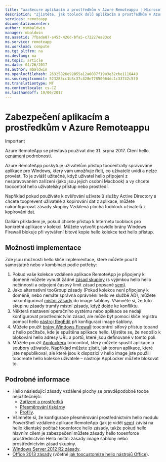 ```yaml
---
title: "aaaSecure aplikacím a prostředkům v Azure Remoteappu | Microsoft Docs"
description: "Zjistěte, jak toolock dolů aplikacím a prostředkům v Azure Remoteappu"
services: remoteapp
documentationcenter: 
author: msmbaldwin
manager: mbaldwin
ms.assetid: 7fbade87-a453-426d-bfa5-c72227ea83cd
ms.service: remoteapp
ms.workload: compute
ms.tgt_pltfrm: na
ms.devlang: na
ms.topic: article
ms.date: 04/26/2017
ms.author: mbaldwin
ms.openlocfilehash: 26325826e92855a12a0087f19a3e32cbe1116449
ms.sourcegitcommit: 523283cc1b3c37c428e77850964dc1c33742c5f0
ms.translationtype: MT
ms.contentlocale: cs-CZ
ms.lasthandoff: 10/06/2017
---
```

# <a name="secure-apps-and-resources-in-azure-remoteapp"></a>Zabezpečení aplikacím a prostředkům v Azure Remoteappu
> [!IMPORTANT]
> Azure RemoteApp se přestává používat dne 31. srpna 2017. Čtení hello [oznámení](https://go.microsoft.com/fwlink/?linkid=821148) podrobnosti.
> 
> 

Azure RemoteApp poskytuje uživatelům přístup toocentrally spravované aplikace pro Windows, který vám umožňuje řídit, co uživatelé uvidí a nelze provést.  To je zvlášť užitečné, když uživatel hello připojení z nespravovaném zařízení (jako jsou jejich osobní Macbook) a vy chcete toocontrol hello uživatelský přístup nebo prostředí.

Například pokud používáte k ověřování uživatelů služby Active Directory a chcete tooprevent uživatelé z kopírování dat z aplikace, můžete nakonfigurovat zásady skupiny Vzdálená plocha tooblock uživatelů z kopírování dat.

Dalším příkladem je, pokud chcete přístup k Internetu tooblock pro konkrétní aplikace v kolekci. Můžete vytvořit pravidlo brány Windows Firewall blokuje při vytváření bitové kopie hello kolekce text hello přístup.

## <a name="implementation-options"></a>Možnosti implementace
  Zde jsou možnosti hello klíče implementace, které můžete použít samostatně nebo v kombinaci podle potřeby:

1. Pokud vaše kolekce vzdálené aplikace RemoteApp je připojený k doméně můžete vynutit žádné [zásad skupiny](https://technet.microsoft.com/library/cc725828.aspx) (s výjimkou hello hello nečinnosti a odpojení časový limit zásad popsané [sem](../azure-subscription-service-limits.md)).
2. Jako alternativní tooGroup zásady (Pokud kolekce není připojený k doméně, nebo nemáte správná oprávnění hello ve službě AD), můžete nakonfigurovat [místní zásady](https://technet.microsoft.com/library/cc775702.aspx) do image šablony.  Všimněte si, že tuto skupinu zásady trumfy místní zásady, když dojde ke konfliktu.
3. Některá nastavení operačního systému nebo aplikace se nedají konfigurovat prostřednictvím zásad, ale může být pomocí klíče registru pomocí hello [nástroj RegEdit](remoteapp-hybridtrouble.md) při konfiguraci image šablony.
4. Můžete použít [brány Windows Firewall](http://windows.microsoft.com/en-US/windows-8/Windows-Firewall-from-start-to-finish) toocontrol síťový přístup tooand z hello počítače, kde je spuštěna aplikace hello. Ujistěte se, že nedošlo k blokování hello adresy URL a portů, které jsou definované v tomto poli.
5. Můžete použít [Applockeru](https://technet.microsoft.com/library/hh831440.aspx) toocontrol, který můžete spustit aplikace a soubory uživatele. Například můžete zjistit, jak toorun aplikace, které jste nepublikoval, ale které jsou k dispozici v hello image jste použili toocreate hello kolekce uživatele – nástroje AppLocker můžete blokovat to.

## <a name="detailed-information"></a>Podrobné informace
* Hello následující zásady vzdálené plochy se pravděpodobně toobe nejužitečnější:
  * [Zařízení a prostředků](https://technet.microsoft.com/library/ee791794.aspx)
  * [Přesměrování tiskárny](https://technet.microsoft.com/library/ee791784.aspx)
  * [Profily](https://technet.microsoft.com/library/ee791865.aspx).
* Všimněte si, že konfigurace přesměrování prostřednictvím hello modulu PowerShell vzdálené aplikace RemoteApp (jak je vidět [sem](remoteapp-redirection.md)) závisí na hello klientský počítač tooenforce hello zásady, takže pokud hello hlavním cílem je zabezpečení můžete zásady hello tooenforce prostřednictvím Hello místní zásady image šablony nebo prostřednictvím zásad skupiny.
* [Windows Server 2012 R2 zásady](https://technet.microsoft.com/library/hh831791.aspx).
* [Office 2013 zásady](https://technet.microsoft.com/library/cc178969.aspx) (včetně [jak toocustomize hello nástrojů Office](https://technet.microsoft.com/library/cc179143.aspx)).

